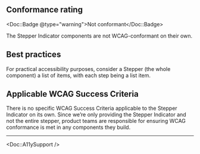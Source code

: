 ## Conformance rating

<Doc::Badge @type="warning">Not conformant</Doc::Badge>

The Stepper Indicator components are not WCAG-conformant on their own.

## Best practices

For practical accessibility purposes, consider a Stepper (the whole component) a list of items, with each step being a list item.

## Applicable WCAG Success Criteria

There is no specific WCAG Success Criteria applicable to the Stepper Indicator on its own. Since we’re only providing the Stepper Indicator and not the entire stepper, product teams are responsible for ensuring WCAG conformance is met in any components they build.

---

<Doc::A11ySupport />
